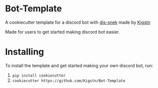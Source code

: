 # Bot-Template

A cookiecutter template for a discord bot with [dis-snek](https://github.com/Discord-Snake-Pit/Dis-Snek) made by [Kigstn](https://github.com/Kigstn)

Made for users to get started making discord bot easier.

# Installing

To install the template and get started making your own discord bot, run:

1) `pip install cookiecutter`
2) `cookiecutter https://github.com/Kigstn/Bot-Template`